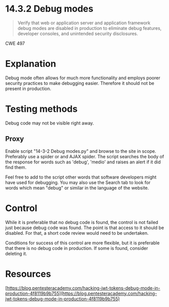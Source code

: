 # 14.3.2 Debug modes

> Verify that web or application server and application framework debug modes are disabled in production to eliminate debug features, developer consoles,  and unintended security disclosures.

CWE 497

# Explanation

Debug mode often allows for much more functionality and employs poorer security practices to make debugging easier. Therefore it should not be present in production.

# Testing methods

Debug code may not be visible right away.

## Proxy

Enable script "14-3-2 Debug modes.py" and browse to the site in scope. Preferably use a spider or and AJAX spider. The script searches the body of the response for words such as 'debug', 'medio' and raises an alert if it did find them.

Feel free to add to the script other words that software developers might have used for debugging. You may also use the Search tab to look for words which mean "debug" or similar  in the language of the website.

# Control

While it is preferable that no debug code is found, the control is not failed just because debug code was found. The point is that access to it should be disabled. For that, a short code review would need to be undertaken.

Conditions for success of this control are more flexible, but it is preferable that there is no debug code in production. If some is found, consider deleting it.

# Resources

[https://blog.pentesteracademy.com/hacking-jwt-tokens-debug-mode-in-production-4f8119b9b755](https://blog.pentesteracademy.com/hacking-jwt-tokens-debug-mode-in-production-4f8119b9b755)